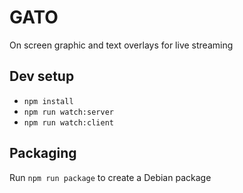 GATO
====

On screen graphic and text overlays for live streaming

Dev setup
---------

* `npm install`
* `npm run watch:server`
* `npm run watch:client`

Packaging
---------

Run `npm run package` to create a Debian package
